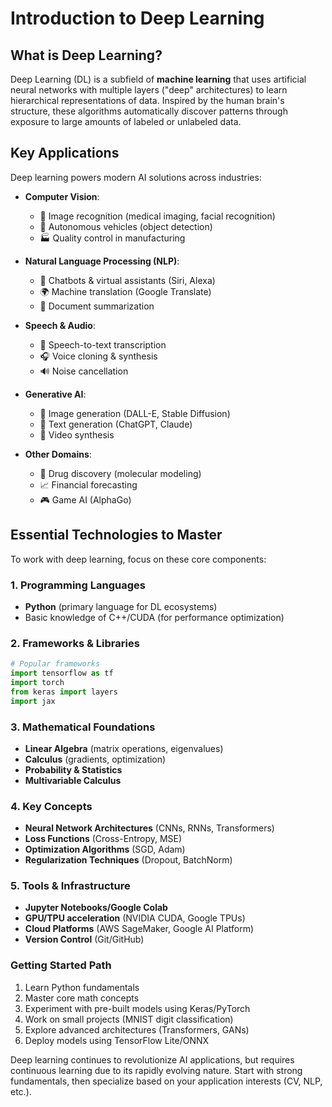 # Introduction to Deep Learning

## What is Deep Learning?
Deep Learning (DL) is a subfield of **machine learning** that uses artificial neural networks with multiple layers ("deep" architectures) to learn hierarchical representations of data. Inspired by the human brain's structure, these algorithms automatically discover patterns through exposure to large amounts of labeled or unlabeled data.

## Key Applications
Deep learning powers modern AI solutions across industries:

- **Computer Vision**:
  - 🎨 Image recognition (medical imaging, facial recognition)
  - 🚗 Autonomous vehicles (object detection)
  - 🏭 Quality control in manufacturing

- **Natural Language Processing (NLP)**:
  - 💬 Chatbots & virtual assistants (Siri, Alexa)
  - 🌍 Machine translation (Google Translate)
  - 📄 Document summarization

- **Speech & Audio**:
  - 🎵 Speech-to-text transcription
  - 🎧 Voice cloning & synthesis
  - 🔊 Noise cancellation

- **Generative AI**:
  - 🎨 Image generation (DALL-E, Stable Diffusion)
  - 📝 Text generation (ChatGPT, Claude)
  - 🎥 Video synthesis

- **Other Domains**:
  - 💊 Drug discovery (molecular modeling)
  - 📈 Financial forecasting
  - 🎮 Game AI (AlphaGo)

## Essential Technologies to Master
To work with deep learning, focus on these core components:

### 1. Programming Languages
- **Python** (primary language for DL ecosystems)
- Basic knowledge of C++/CUDA (for performance optimization)

### 2. Frameworks & Libraries
```python
# Popular frameworks
import tensorflow as tf
import torch
from keras import layers
import jax
```

### 3. Mathematical Foundations

- **Linear Algebra** (matrix operations, eigenvalues)
- **Calculus** (gradients, optimization)
- **Probability & Statistics**
- **Multivariable Calculus**

### 4. Key Concepts

- **Neural Network Architectures** (CNNs, RNNs, Transformers)
- **Loss Functions** (Cross-Entropy, MSE)
- **Optimization Algorithms** (SGD, Adam)
- **Regularization Techniques** (Dropout, BatchNorm)

### 5. Tools & Infrastructure

- **Jupyter Notebooks/Google Colab**
- **GPU/TPU acceleration** (NVIDIA CUDA, Google TPUs)
- **Cloud Platforms** (AWS SageMaker, Google AI Platform)
- **Version Control** (Git/GitHub)

### Getting Started Path

1. Learn Python fundamentals
2. Master core math concepts
3. Experiment with pre-built models using Keras/PyTorch
4. Work on small projects (MNIST digit classification)
5. Explore advanced architectures (Transformers, GANs)
6. Deploy models using TensorFlow Lite/ONNX

Deep learning continues to revolutionize AI applications, but requires continuous learning due to its rapidly evolving nature. Start with strong fundamentals, then specialize based on your application interests (CV, NLP, etc.).

